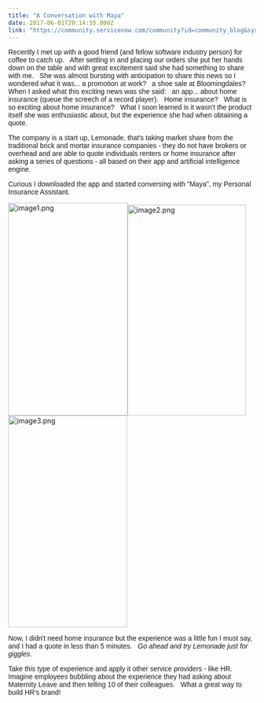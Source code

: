 ```yaml
---
title: "A Conversation with Maya"
date: 2017-06-01T20:14:55.000Z
link: "https://community.servicenow.com/community?id=community_blog&sys_id=fe9d6e69dbd0dbc01dcaf3231f9619d3"
---
```

<p><span style="font-family: calibri,verdana,arial,sans-serif;">Recently I met up with a good friend (and fellow software industry person) for coffee to catch up.   After settling in and placing our orders she put her hands down on the table and with great excitement said she had something to share with me.   She was almost bursting with anticipation to share this news so I wondered what it was... a promotion at work?   a shoe sale at Bloomingdales?   When I asked what this exciting news was she said:   an app... about home insurance (queue the screech of a record player).   Home insurance?   What is so exciting about home insurance?   What I soon learned is it wasn't the product itself she was enthusiastic about, but the experience she had when obtaining a quote.   </span></p><p></p><p><span style="font-family: calibri,verdana,arial,sans-serif;">The company is a start up, Lemonade, that's taking market share from the traditional brick and mortar insurance companies - they do not have brokers or overhead and are able to quote individuals renters or home insurance after asking a series of questions - all based on their app and artificial intelligence engine.   </span></p><p></p><p><span style="font-family: calibri,verdana,arial,sans-serif;">Curious I downloaded the app and started conversing with "Maya", my Personal Insurance Assistant.</span></p><p></p><p><img   alt="image1.png" class="image-1 jive-image" height="432" src="8a55080adbd41344e9737a9e0f96194d.iix" style="width: 243px; height: 432px;" width="243"/><img   alt="image2.png" class="image-2 jive-image" height="429" src="89f26735db9c9f04e9737a9e0f961908.iix" style="width: 241px; height: 428.747px;" width="241"/><img   alt="image3.png" class="image-3 jive-image" height="430" src="d66c0542db9413043eb27a9e0f9619cf.iix" style="width: 242px; height: 429.906px;" width="242"/></p><p></p><p><span style="font-family: calibri,verdana,arial,sans-serif;">Now, I didn't need home insurance but the experience was a little fun I must say, and I had a quote in less than 5 minutes.   <em>Go ahead and try Lemonade just for giggles.</em></span></p><p></p><p><span style="font-family: calibri,verdana,arial,sans-serif;">Take this type of experience and apply it other service providers - like HR.     Imagine employees bubbling about the experience they had asking about Maternity Leave and then telling 10 of their colleagues.   What a great way to build HR's brand!</span></p>